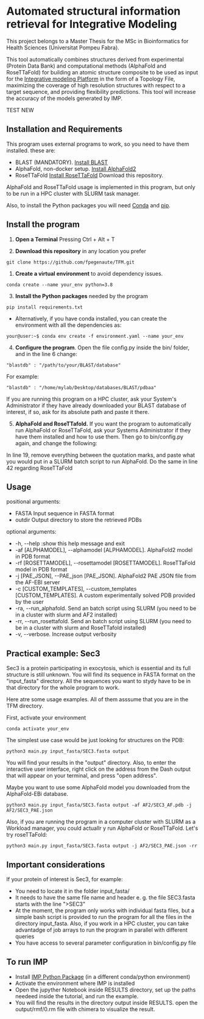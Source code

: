 # Automated structural information retrieval for Integrative Modeling
This project belongs to a Master Thesis for the MSc in Bioinformatics for Health Sciences (Universitat Pompeu Fabra). 

This tool automatically combines structures derived from experimental (Protein Data Bank) and computational methods (AlphaFold and RoseTTaFold) for building an atomic structure composite to be used as input for the [Integrative modeling Platform](https://integrativemodeling.org/) in the form of a Topology File, maximizing the coverage of high resolution structures with respect to a target sequence, and providing flexibility predictions. This tool will increase the accuracy of the models generated by IMP.

TEST NEW

## Installation and Requirements

This program uses external programs to work, so you need to have them installed.
these are:  
- BLAST (MANDATORY). [Install BLAST](https://blast.ncbi.nlm.nih.gov/Blast.cgi?PAGE_TYPE=BlastDocs&DOC_TYPE=Download)
- AlphaFold, non-docker setup. [Install AlphaFold2](https://github.com/kalininalab/alphafold_non_docker)
- RoseTTaFold [Install RoseTTaFold](https://github.com/RosettaCommons/RoseTTAFold)
Download this repository.

AlphaFold and RoseTTaFold usage is implemented in this program, but only to be
run in a HPC cluster with SLURM task manager.

Also, to install the Python packages you will need [Conda](https://docs.conda.io/projects/conda/en/latest/user-guide/install/linux.html) and [pip](https://pip.pypa.io/en/stable/installation/).

## Install the program

1. **Open a Terminal** Pressing Ctrl + Alt + T

2. **Download this repository** in any location you prefer
```console
git clone https://github.com/fpegenaute/TFM.git
```

1. **Create a virtual environment** to avoid dependency issues.

```console
conda create --name your_env python=3.8
```

3. **Install the Python packages** needed by the program

```console
pip install requirements.txt
```

* Alternatively, if you have conda installed, you can create the environment with
all the dependencies as:

```console
your@user:~$ conda env create -f environment.yaml --name your_env
```

4. **Configure the program**. 
Open the file config.py inside the bin/ folder, and in the line 6 change:

```text
"blastdb" : "/path/to/your/BLAST/database"
```

For example:

```text
"blastdb" : "/home/mylab/Desktop/databases/BLAST/pdbaa"
```
If you are running this program on a HPC cluster, ask your System's 
Administrator if they have already downloaded your BLAST database of interest, 
if so, ask for its absolute path and paste it  there. 

5. **AlphaFold and RoseTTafold.** If you want the program to automatically run
AlphaFold or RoseTTaFold, ask your Systems Administrator if they have them installed and how to use them. Then go to bin/config.py again, and change the following:

In line 19, remove everything between the quotation marks, and paste what you
would put in a SLURM batch script to run AlphaFold. Do the same in line 42 
regarding RoseTTaFold

## Usage

positional arguments:
- FASTA                 Input sequence in FASTA format
- outdir                Output directory to store the retrieved PDBs

optional arguments:
-   -h, --help :show this help message and exit
-   -af [ALPHAMODEL], --alphamodel [ALPHAMODEL]. AlphaFold2 model in PDB format
-   -rf [ROSETTAMODEL], --rosettamodel [ROSETTAMODEL]. RoseTTaFold model in PDB format
-   -j [PAE_JSON], --PAE_json [PAE_JSON]. AlphaFold2 PAE JSON file from the AF-EBI server
-   -c [CUSTOM_TEMPLATES], --custom_templates [CUSTOM_TEMPLATES]. A custom experimentally solved PDB provided by the user
-   -ra, --run_alphafold.  Send an batch script using SLURM (you need to be in a cluster with slurm and AF2 installed)
-   -rr, --run_rosettafold. Send an batch script using SLURM (you need to be in a cluster with slurm and RoseTTafold installed)
-   -v, --verbose. Increase output verbosity


## Practical example: Sec3

Sec3 is a protein participating in exocytosis, which is essential and its full
structure is still unknown. You will find its sequence in FASTA format on the 
"input_fasta" directory. All the sequences you want to stydy have to be in that
directory for the whole program to work.

Here atre some usage examples. All of them asssume that you are in the TFM
directory.

First, activate your environment

```console
conda activate your_env
```

The simplest use case would be just looking for structures on the PDB:

```console
python3 main.py input_fasta/SEC3.fasta output
```

You will find your results in the "output" directory. Also, to enter the interactive
user interface, right click on the address from the Dash output that will appear on your terminal, 
and press "open address".


Maybe you want to use some AlphaFold model you downloaded from the AlphaFold-EBi database.

```console
python3 main.py input_fasta/SEC3.fasta output -af AF2/SEC3_AF.pdb -j AF2/SEC3_PAE.json
```

Also, if you are running the program in a computer cluster with SLURM as a Workload manager,
you could actuallr y run AlphaFold or RoseTTaFold. Let's try roseTTaFold:

```console
python3 main.py input_fasta/SEC3.fasta output -j AF2/SEC3_PAE.json -rr
```

## Important considerations

If your protein of interest is Sec3, for example:
- You need to locate it in the folder input_fasta/
- It needs to have the same file name and header e. g. the file SEC3.fasta starts with the line ">SEC3"
- At the moment, the program only works with individual fasta files, but a simple bash script is provided to run the program for all the files in the directory input_fasta. Also, if you work in a HPC cluster, you can take advantadge of job arrays to run the program in parallel with different queries
-  You have access to several parameter configuration in bin/config.py file

## To run IMP

- Install [IMP Python Package](https://integrativemodeling.org/download.html#stable) 
  (in a different conda/python environment)
- Activate the environment where IMP is installed
- Open the jupyther Notebook inside RESULTS directory, set up the paths needeed
  inside the tutorial, and run the example.
- You will find the results in the directory output inside RESULTS. open the
  output/rmf/0.rm file with chimera to visualize the result.




